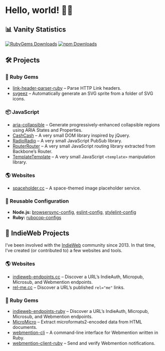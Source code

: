 # Hello, world! 👋🏻

## 📊 Vanity Statistics

[![RubyGems Downloads](https://img.shields.io/static/v1?color=%23e9573f&label=RubyGems+Downloads&logo=rubygems&message=646%2C064&style=for-the-badge)](https://rubygems.org/profiles/jgarber623) [![npm Downloads](https://img.shields.io/static/v1?color=%23cb3837&label=npm+Downloads&logo=npm&message=&style=for-the-badge)](https://www.npmjs.com/~jgarber)

## 🛠 Projects

### 💎 Ruby Gems

- [link-header-parser-ruby](https://github.com/jgarber623/link-header-parser-ruby) – Parse HTTP Link headers.
- [svgeez](https://github.com/jgarber623/svgeez) – Automatically generate an SVG sprite from a folder of SVG icons.

### 📦 JavaScript

- [aria-collapsible](https://github.com/jgarber623/aria-collapsible) – Generate progressively-enhanced collapsible regions using ARIA States and Properties.
- [CashCash](https://github.com/jgarber623/CashCash) – A very small DOM library inspired by jQuery.
- [RadioRadio](https://github.com/jgarber623/RadioRadio) – A very small JavaScript PubSub library.
- [RouterRouter](https://github.com/jgarber623/RouterRouter) – A very small JavaScript routing library extracted from Backbone’s Router.
- [TemplateTemplate](https://github.com/jgarber623/TemplateTemplate) – A very small JavaScript `<template>` manipulation library.

### 🌎 Websites

- [spaceholder.cc](https://github.com/jgarber623/spaceholder.cc) – A space-themed image placeholder service.

### 🧩 Reusable Configuration

- **Node.js:** [browsersync-config](https://github.com/jgarber623/browsersync-config), [eslint-config](https://github.com/jgarber623/eslint-config), [stylelint-config](https://github.com/jgarber623/stylelint-config)
- **Ruby:** [rubocop-configs](https://github.com/jgarber623/rubocop-configs)

## 🧡 IndieWeb Projects

I’ve been involved with the [IndieWeb](https://indieweb.org) community since 2013. In that time, I’ve created (or contributed to) a few websites and tools.

### 🌎 Websites

- [indieweb-endpoints.cc](https://github.com/jgarber623/indieweb-endpoints.cc) – Discover a URL’s IndieAuth, Micropub, Microsub, and Webmention endpoints.
- [rel-me.cc](https://github.com/jgarber623/rel-me.cc) – Discover a URL’s published `rel="me"` links.

### 💎 Ruby Gems

- [indieweb-endpoints-ruby](https://github.com/indieweb/indieweb-endpoints-ruby) – Discover a URL’s IndieAuth, Micropub, Microsub, and Webmention endpoints.
- [MicroMicro](https://github.com/jgarber623/micromicro) – Extract microformats2-encoded data from HTML documents.
- [webmention-cli](https://github.com/jgarber623/webmention-cli) – A command-line interface for Webmention written in Ruby.
- [webmention-client-ruby](https://github.com/indieweb/webmention-client-ruby) – Send and verify Webmention notifications.
